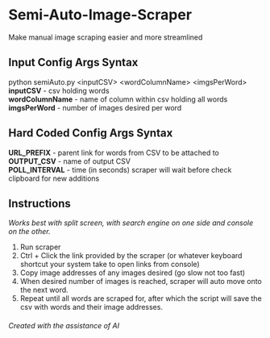 # Semi-Auto-Image-Scraper
Make manual image scraping easier and more streamlined

## Input Config Args Syntax
python semiAuto.py \<inputCSV> \<wordColumnName> \<imgsPerWord><br/>
**inputCSV** - csv holding words<br/>
**wordColumnName** - name of column within csv holding all words<br/>
**imgsPerWord** - number of images desired per word<br/>

## Hard Coded Config Args Syntax
**URL_PREFIX** - parent link for words from CSV to be attached to<br/>
**OUTPUT_CSV** - name of output CSV<br/>
**POLL_INTERVAL** - time (in seconds) scraper will wait before check clipboard for new additions<br/>

## Instructions
*Works best with split screen, with search engine on one side and console on the other.*
1. Run scraper
2. Ctrl + Click the link provided by the scraper (or whatever keyboard shortcut your system take to open links from console)
3. Copy image addresses of any images desired (go slow not too fast)
4. When desired number of images is reached, scraper will auto move onto the next word.
5. Repeat until all words are scraped for, after which the script will save the csv with words and their image addresses.

###### Created with the assistance of AI
